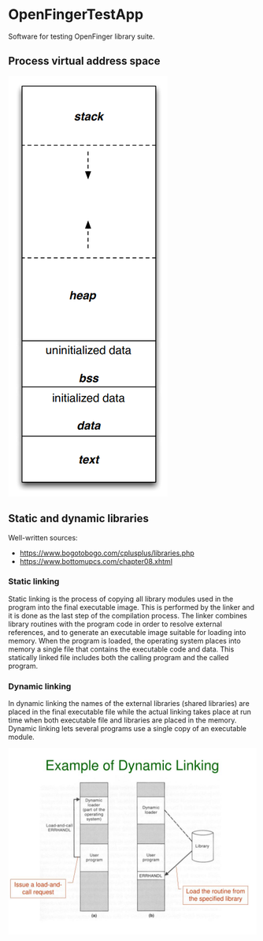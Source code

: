 # OpenFingerTestApp
Software for testing OpenFinger library suite.

## Process virtual address space
![Program memory layout](program-memory.png)

## Static and dynamic libraries

Well-written sources:

 * https://www.bogotobogo.com/cplusplus/libraries.php
 * https://www.bottomupcs.com/chapter08.xhtml

### Static linking
Static linking is the process of copying all library modules used in the program into the final executable image. This is performed by the linker and it is done as the last step of the compilation process. The linker combines library routines with the program code in order to resolve external references, and to generate an executable image suitable for loading into memory. When the program is loaded, the operating system places into memory a single file that contains the executable code and data. This statically linked file includes both the calling program and the called program. 

### Dynamic linking
In dynamic linking the names of the external libraries (shared libraries) are placed in the final executable file while the actual linking takes place at run time when both executable file and libraries are placed in the memory. Dynamic linking lets several programs use a single copy of an executable module. 

![Static vs. dynamic linking](example-of-dynamic-linking.jpg)
